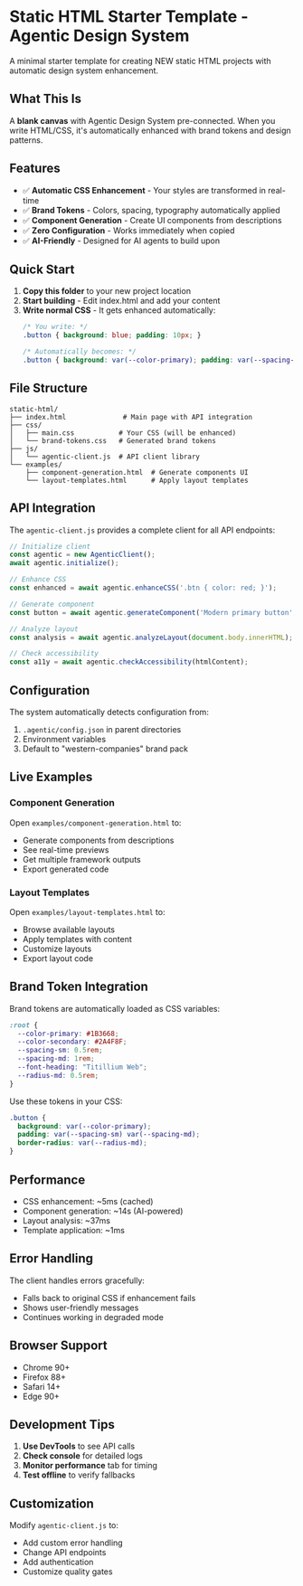 # Static HTML Starter Template - Agentic Design System

A minimal starter template for creating NEW static HTML projects with automatic design system enhancement.

## What This Is

A **blank canvas** with Agentic Design System pre-connected. When you write HTML/CSS, it's automatically enhanced with brand tokens and design patterns.

## Features

- ✅ **Automatic CSS Enhancement** - Your styles are transformed in real-time
- ✅ **Brand Tokens** - Colors, spacing, typography automatically applied
- ✅ **Component Generation** - Create UI components from descriptions
- ✅ **Zero Configuration** - Works immediately when copied
- ✅ **AI-Friendly** - Designed for AI agents to build upon

## Quick Start

1. **Copy this folder** to your new project location
2. **Start building** - Edit index.html and add your content
3. **Write normal CSS** - It gets enhanced automatically:
   ```css
   /* You write: */
   .button { background: blue; padding: 10px; }
   
   /* Automatically becomes: */
   .button { background: var(--color-primary); padding: var(--spacing-sm); }
   ```

## File Structure

```
static-html/
├── index.html              # Main page with API integration
├── css/
│   ├── main.css           # Your CSS (will be enhanced)
│   └── brand-tokens.css   # Generated brand tokens
├── js/
│   └── agentic-client.js  # API client library
└── examples/
    ├── component-generation.html  # Generate components UI
    └── layout-templates.html      # Apply layout templates
```

## API Integration

The `agentic-client.js` provides a complete client for all API endpoints:

```javascript
// Initialize client
const agentic = new AgenticClient();
await agentic.initialize();

// Enhance CSS
const enhanced = await agentic.enhanceCSS('.btn { color: red; }');

// Generate component
const button = await agentic.generateComponent('Modern primary button', 'button');

// Analyze layout
const analysis = await agentic.analyzeLayout(document.body.innerHTML);

// Check accessibility
const a11y = await agentic.checkAccessibility(htmlContent);
```

## Configuration

The system automatically detects configuration from:
1. `.agentic/config.json` in parent directories
2. Environment variables
3. Default to "western-companies" brand pack

## Live Examples

### Component Generation
Open `examples/component-generation.html` to:
- Generate components from descriptions
- See real-time previews
- Get multiple framework outputs
- Export generated code

### Layout Templates  
Open `examples/layout-templates.html` to:
- Browse available layouts
- Apply templates with content
- Customize layouts
- Export layout code

## Brand Token Integration

Brand tokens are automatically loaded as CSS variables:

```css
:root {
  --color-primary: #1B3668;
  --color-secondary: #2A4F8F;
  --spacing-sm: 0.5rem;
  --spacing-md: 1rem;
  --font-heading: "Titillium Web";
  --radius-md: 0.5rem;
}
```

Use these tokens in your CSS:
```css
.button {
  background: var(--color-primary);
  padding: var(--spacing-sm) var(--spacing-md);
  border-radius: var(--radius-md);
}
```

## Performance

- CSS enhancement: ~5ms (cached)
- Component generation: ~14s (AI-powered)
- Layout analysis: ~37ms
- Template application: ~1ms

## Error Handling

The client handles errors gracefully:
- Falls back to original CSS if enhancement fails
- Shows user-friendly messages
- Continues working in degraded mode

## Browser Support

- Chrome 90+
- Firefox 88+
- Safari 14+
- Edge 90+

## Development Tips

1. **Use DevTools** to see API calls
2. **Check console** for detailed logs
3. **Monitor performance** tab for timing
4. **Test offline** to verify fallbacks

## Customization

Modify `agentic-client.js` to:
- Add custom error handling
- Change API endpoints
- Add authentication
- Customize quality gates